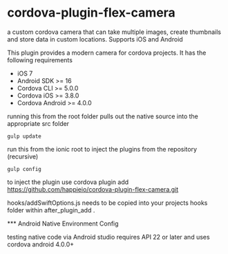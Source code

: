 # cordova-plugin-flex-camera
a custom cordova camera that can take multiple images, create thumbnails and store data in custom locations. Supports iOS and Android

This plugin provides a modern camera for cordova projects. It has the following requirements
* iOS 7
* Android SDK >= 16
* Cordova CLI >= 5.0.0
* Cordova iOS >= 3.8.0
* Cordova Android >= 4.0.0

running this from the root folder pulls out the native source into the appropriate src folder

    gulp update

run this from the ionic root to inject the plugins from the repository (recursive)

    gulp config

to inject the plugin use 
    cordova plugin add https://github.com/happieio/cordova-plugin-flex-camera.git

hooks/addSwiftOptions.js needs to be copied into your projects hooks folder within after_plugin_add .


*** Android Native Environment Config

testing native code via Android studio requires API 22 or later and uses cordova android 4.0.0+
